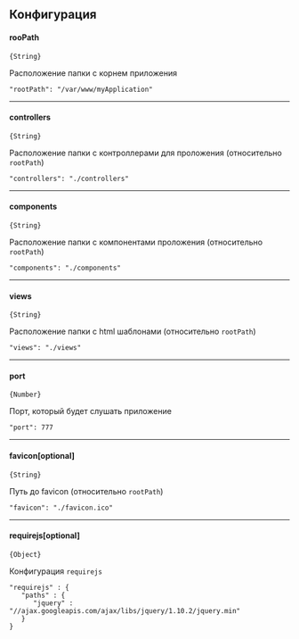 ## Конфигурация

#### rooPath
`{String}`

Расположение папки с корнем приложения

    "rootPath": "/var/www/myApplication"
***

#### controllers
`{String}`

Расположение папки с контроллерами для проложения (относительно `rootPath`)

    "controllers": "./controllers"
***

#### components
`{String}`

Расположение папки с компонентами проложения (относительно `rootPath`)

    "components": "./components"
***

#### views
`{String}`

Расположение папки с html шаблонами (относительно `rootPath`)

    "views": "./views"
***


#### port
`{Number}`

Порт, который будет слушать приложение

    "port": 777
***

#### favicon[optional]
`{String}`

Путь до favicon (относительно `rootPath`)

    "favicon": "./favicon.ico"
***

#### requirejs[optional]
`{Object}`

Конфигурация `requirejs`

    "requirejs" : {
       "paths" : {
          "jquery" : "//ajax.googleapis.com/ajax/libs/jquery/1.10.2/jquery.min"
       }
    }
